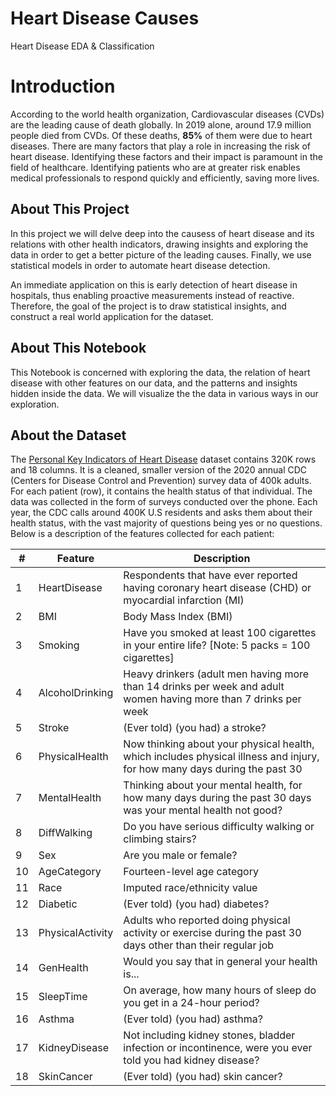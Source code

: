 # Heart Disease Causes
Heart Disease EDA &amp; Classification
# Introduction
According to the world health organization, Cardiovascular diseases (CVDs) are the leading cause of death globally. In 2019 alone, around 17.9 million people died from CVDs. Of these deaths, **85%** of them were due to heart diseases. There are many factors that play a role in increasing the risk of heart disease. Identifying these factors and their impact is paramount in the field of healthcare. Identifying patients who are at greater risk enables medical professionals to respond quickly and efficiently, saving more lives.
## About This Project 
In this project we will delve deep into the causess of heart disease and its relations with other health indicators, drawing insights and exploring the data in order to get a better picture of the leading causes. Finally, we use statistical models in order to automate heart disease detection. 

An immediate application on this is early detection of heart disease in hospitals, thus enabling proactive measurements instead of reactive. Therefore, the goal of the project is to draw statistical insights, and construct a real world application for the dataset.

## About This Notebook 
This Notebook is concerned with exploring the data, the relation of heart disease with other features on our data, and the patterns and insights hidden inside the data. We will visualize the the data in various ways in our exploration.

## About the Dataset
The [Personal Key Indicators of Heart Disease](https://www.kaggle.com/datasets/kamilpytlak/personal-key-indicators-of-heart-disease) dataset contains 320K rows and 18 columns. It is a cleaned, smaller version of the 2020 annual CDC (Centers for Disease Control and Prevention) survey data of 400k adults. For each patient (row), it contains the health status of that individual. The data was collected in the form of surveys conducted over the phone. Each year, the CDC calls around 400K U.S residents and asks them about their health status, with the vast majority of questions being yes or no questions. Below is a description of the features collected for each patient: 


| # | Feature | Description
| --- | --- | --- 
| 1 | HeartDisease | Respondents that have ever reported having coronary heart disease (CHD) or myocardial infarction (MI)
| 2 | BMI | Body Mass Index (BMI)
| 3 | Smoking | Have you smoked at least 100 cigarettes in your entire life? [Note: 5 packs = 100 cigarettes]
| 4 | AlcoholDrinking | Heavy drinkers (adult men having more than 14 drinks per week and adult women having more than 7 drinks per week
| 5 | Stroke | (Ever told) (you had) a stroke?
| 6 | PhysicalHealth | Now thinking about your physical health, which includes physical illness and injury, for how many days during the past 30 
| 7 | MentalHealth | Thinking about your mental health, for how many days during the past 30 days was your mental health not good?
| 8 | DiffWalking | Do you have serious difficulty walking or climbing stairs?
| 9 | Sex | Are you male or female?
| 10 | AgeCategory | Fourteen-level age category
| 11 | Race | Imputed race/ethnicity value
| 12 | Diabetic | (Ever told) (you had) diabetes?
| 13 | PhysicalActivity | Adults who reported doing physical activity or exercise during the past 30 days other than their regular job
| 14 | GenHealth | Would you say that in general your health is...
| 15 | SleepTime | On average, how many hours of sleep do you get in a 24-hour period?
| 16 | Asthma | (Ever told) (you had) asthma?
| 17 | KidneyDisease | Not including kidney stones, bladder infection or incontinence, were you ever told you had kidney disease?
| 18 | SkinCancer | (Ever told) (you had) skin cancer?
